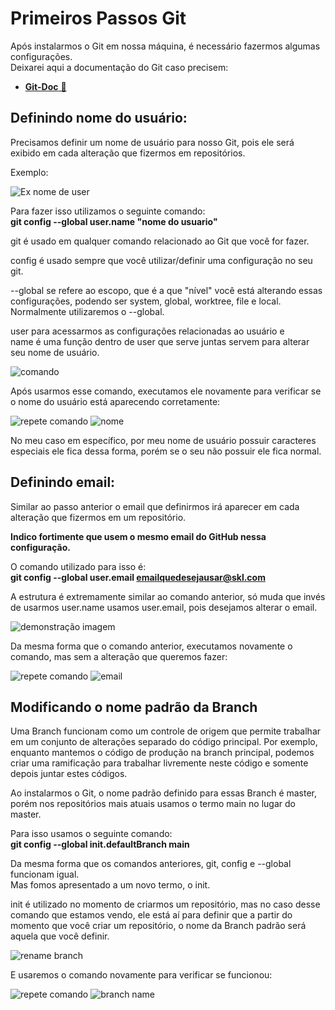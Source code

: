 
# Primeiros Passos Git

Após instalarmos o Git em nossa máquina, é necessário fazermos algumas configurações.  
Deixarei aqui a documentação do Git caso precisem:

- [ **Git-Doc** 📃](https://git-scm.com/doc)

## Definindo nome do usuário:

Precisamos definir um nome de usuário para nosso Git, pois ele será exibido em cada alteração que fizermos em repositórios.

Exemplo: 

![Ex nome de user](https://i.imgur.com/kk04d6q.png)

Para fazer isso utilizamos o seguinte comando:  
**git config --global user.name "nome do usuario"**

git é usado em qualquer comando relacionado ao Git que você for fazer.  

config é usado sempre que você utilizar/definir uma configuração no seu git.  

--global se refere ao escopo, que é a que "nível" você está alterando essas configurações, 
podendo ser system, global, worktree, file e local. Normalmente utilizaremos o --global.  

user para acessarmos as configurações relacionadas ao usuário e  
name é uma função dentro de user que serve juntas servem para alterar seu nome de usuário.

![comando](https://i.imgur.com/zNRDbH1.png)

Após usarmos esse comando, executamos ele novamente para verificar se o nome do usuário está aparecendo corretamente: 

![repete comando](https://i.imgur.com/lovtcw9.png)
![nome](https://i.imgur.com/rH9zWM9.png)

No meu caso em específico, por meu nome de usuário possuir caracteres especiais ele fica dessa forma, porém se o seu não possuir ele fica normal.

## Definindo email:

Similar ao passo anterior o email que definirmos irá aparecer em cada alteração que fizermos em um repositório.

**Indico fortimente que usem o mesmo email do GitHub nessa configuração.**

O comando utilizado para isso é:  
**git config --global user.email emailquedesejausar@skl.com**

A estrutura é extremamente similar ao comando anterior, só muda que invés de usarmos user.name usamos user.email, pois desejamos alterar o email.

![demonstração imagem](https://i.imgur.com/OAdRzUk.png)

Da mesma forma que o comando anterior, executamos novamente o comando, mas sem a alteração que queremos fazer:

![repete comando](https://i.imgur.com/q09oJ5o.png)
![email](https://i.imgur.com/zdgGTKS.png)


## Modificando o nome padrão da Branch

Uma Branch funcionam como um controle de origem que permite trabalhar em um conjunto de alterações separado do código principal. Por exemplo, enquanto mantemos o código de produção na branch principal, podemos criar uma ramificação para trabalhar livremente neste código e somente depois juntar estes códigos.

Ao instalarmos o Git, o nome padrão definido para essas Branch é master, porém nos repositórios mais atuais usamos o termo main no lugar do master.

Para isso usamos o seguinte comando:  
**git config --global init.defaultBranch main**

Da mesma forma que os comandos anteriores, git, config e --global funcionam igual.  
Mas fomos apresentado a um novo termo, o init.  

init é utilizado no momento de criarmos um repositório, mas no caso desse comando que estamos vendo, ele está aí para definir que a partir do momento que você criar um repositório, o nome da Branch padrão será aquela que você definir.

![rename branch](https://i.imgur.com/Aka4bJh.png)

E usaremos o comando novamente para verificar se funcionou:

![repete comando](https://i.imgur.com/PFLl5wi.png)
![branch name](https://i.imgur.com/L9tqTAi.png)




